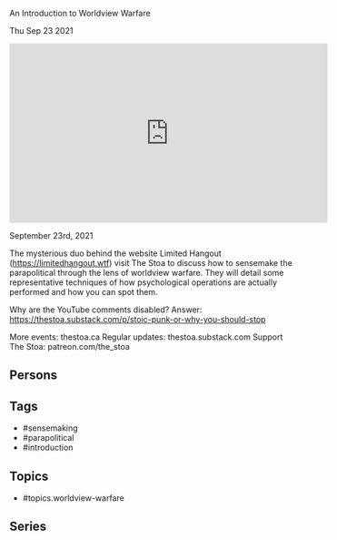 

 An Introduction to Worldview Warfare

Thu Sep 23 2021

<iframe width="560" height="315" src="https://www.youtube.com/embed/0XTPAhroiNA" title="Sensemaking the Parapolitical: An Introduction to Worldview Warfare w/ Son of Korg and Ezekiel-73" frameborder="0" allow="accelerometer; autoplay; clipboard-write; encrypted-media; gyroscope; picture-in-picture" allowfullscreen ></iframe>

September 23rd, 2021

The mysterious duo behind the website Limited Hangout (https://limitedhangout.wtf) visit The Stoa to discuss how to sensemake the parapolitical through the lens of worldview warfare. They will detail some representative techniques of how psychological operations are actually performed and how you can spot them.

Why are the YouTube comments disabled? Answer: https://thestoa.substack.com/p/stoic-punk-or-why-you-should-stop

More events: thestoa.ca
Regular updates: thestoa.substack.com
Support The Stoa: patreon.com/the_stoa

## Persons



## Tags

- #sensemaking
- #parapolitical
- #introduction

## Topics

- #topics.worldview-warfare

## Series



